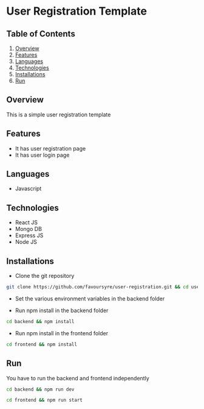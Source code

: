 # User Registration Template

## Table of Contents

1. [Overview](#overview)
2. [Features](#features)
3. [Languages](#languages)
4. [Technologies](#technologies)
5. [Installations](#installations)
6. [Run](#run)

## Overview

This is a simple user registration template

## Features

- It has user registration page
- It has user login page

## Languages

- Javascript

## Technologies

- React JS
- Mongo DB
- Express JS
- Node JS

## Installations
- Clone the git repository
```bash
git clone https://github.com/favoursyre/user-registration.git && cd user-registration
```
- Set the various environment variables in the backend folder

- Run npm install in the backend folder

```bash
cd backend && npm install
```
- Run npm install in the frontend folder
```bash
cd frontend && npm install
```

## Run

You have to run the backend and frontend independently

```bash
cd backend && npm run dev
```

```bash
cd frontend && npm run start
```
